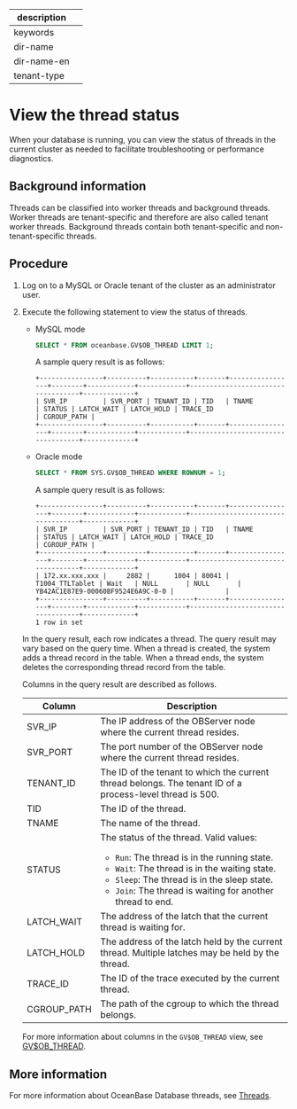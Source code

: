 |description||
|---|---|
|keywords||
|dir-name||
|dir-name-en||
|tenant-type||

# View the thread status

When your database is running, you can view the status of threads in the current cluster as needed to facilitate troubleshooting or performance diagnostics.

## Background information

Threads can be classified into worker threads and background threads. Worker threads are tenant-specific and therefore are also called tenant worker threads. Background threads contain both tenant-specific and non-tenant-specific threads.

## Procedure

1. Log on to a MySQL or Oracle tenant of the cluster as an administrator user.

2. Execute the following statement to view the status of threads.

   * MySQL mode

     ```sql
     SELECT * FROM oceanbase.GV$OB_THREAD LIMIT 1;
     ```

      A sample query result is as follows:

     ```shell
     +----------------+----------+-----------+-------+-----------------+--------+------------+------------+-----------------------------------+-------------+
     | SVR_IP         | SVR_PORT | TENANT_ID | TID   | TNAME           | STATUS | LATCH_WAIT | LATCH_HOLD | TRACE_ID                          | CGROUP_PATH |
     +----------------+----------+-----------+-------+-----------------+--------+------------+------------+-----------------------------------+-------------+

   * Oracle mode

     ```sql
     SELECT * FROM SYS.GV$OB_THREAD WHERE ROWNUM = 1;
     ```

      A sample query result is as follows:

     ```shell
     +----------------+----------+-----------+-------+-----------------+--------+------------+------------+-----------------------------------+-------------+
     | SVR_IP         | SVR_PORT | TENANT_ID | TID   | TNAME           | STATUS | LATCH_WAIT | LATCH_HOLD | TRACE_ID                          | CGROUP_PATH |
     +----------------+----------+-----------+-------+-----------------+--------+------------+------------+-----------------------------------+-------------+
     | 172.xx.xxx.xxx |     2882 |      1004 | 80041 | T1004_TTLTablet | Wait   | NULL       | NULL       | YB42AC1E87E9-00060BF9524E6A9C-0-0 |             |
     +----------------+----------+-----------+-------+-----------------+--------+------------+------------+-----------------------------------+-------------+
     1 row in set
     ```


   In the query result, each row indicates a thread. The query result may vary based on the query time. When a thread is created, the system adds a thread record in the table. When a thread ends, the system deletes the corresponding thread record from the table.

   Columns in the query result are described as follows.

   | Column | Description |
   |-----------|--------------------------------------------------------------|
   | SVR_IP | The IP address of the OBServer node where the current thread resides. |
   | SVR_PORT | The port number of the OBServer node where the current thread resides. |
   | TENANT_ID | The ID of the tenant to which the current thread belongs. The tenant ID of a process-level thread is 500.  |
   | TID | The ID of the thread. |
   | TNAME | The name of the thread. |
   | STATUS | The status of the thread. Valid values:<ul><li>`Run`: The thread is in the running state. </li><li>`Wait`: The thread is in the waiting state.</li><li>`Sleep`: The thread is in the sleep state.</li><li>`Join`: The thread is waiting for another thread to end.</li></ul> |
   | LATCH_WAIT | The address of the latch that the current thread is waiting for. |
   | LATCH_HOLD | The address of the latch held by the current thread. Multiple latches may be held by the thread. |
   | TRACE_ID | The ID of the trace executed by the current thread. |
   | CGROUP_PATH | The path of the cgroup to which the thread belongs. |

   For more information about columns in the `GV$OB_THREAD` view, see [GV$OB_THREAD](../../700.system-views/400.system-view-of-mysql-mode/300.performance-view-of-mysql-mode/12800.gv_ob_thread-of-mysql-mode.md).

## More information

For more information about OceanBase Database threads, see [Threads](../../100.oceanbase-database-concepts/1200.observer-node-architecture/300.observer-thread-model/100.thread-introduction.md).
